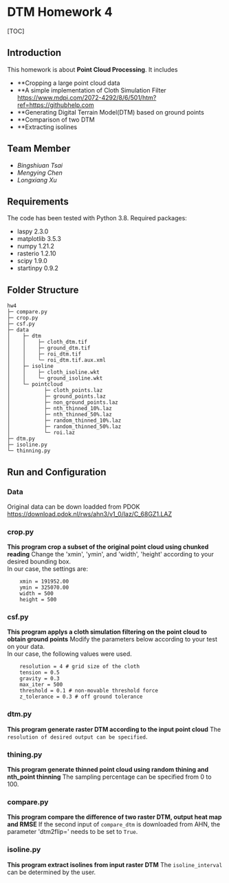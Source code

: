 # DTM Homework 4
[TOC]
## Introduction
This homework is about **Point Cloud Processing**. It includes
- **Cropping a large point cloud data
- **A simple implementation of Cloth Simulation Filter    
        <https://www.mdpi.com/2072-4292/8/6/501/htm?ref=https://githubhelp.com>
- **Generating Digital Terrain Model(DTM) based on ground points
- **Comparison of two DTM
- **Extracting isolines

## Team Member
- *Bingshiuan Tsai*
- *Mengying Chen*
- *Longxiang Xu*

## Requirements
The code has been tested with Python 3.8.
Required packages:
- laspy 2.3.0
- matplotlib 3.5.3
- numpy 1.21.2
- rasterio 1.2.10
- scipy 1.9.0
- startinpy 0.9.2

## Folder Structure
```
hw4
├─ compare.py  
├─ crop.py  
├─ csf.py  
├─ data  
│    ├─ dtm  
│    │    ├─ cloth_dtm.tif  
│    │    ├─ ground_dtm.tif  
│    │    ├─ roi_dtm.tif  
│    │    └─ roi_dtm.tif.aux.xml  
│    ├─ isoline  
│    │    ├─ cloth_isoline.wkt  
│    │    └─ ground_isoline.wkt  
│    └─ pointcloud  
│           ├─ cloth_points.laz  
│           ├─ ground_points.laz   
│           ├─ non_ground_points.laz  
│           ├─ nth_thinned_10%.laz  
│           ├─ nth_thinned_50%.laz  
│           ├─ random_thinned_10%.laz  
│           ├─ random_thinned_50%.laz  
│           └─ roi.laz
├─ dtm.py  
├─ isoline.py  
└─ thinning.py  
```

## Run and Configuration
### Data
Original data can be down loadded from PDOK  <https://download.pdok.nl/rws/ahn3/v1_0/laz/C_68GZ1.LAZ>

### crop.py
**This program crop a subset of the original point cloud using chunked reading**
Change the 'xmin', 'ymin', and 'width', 'height' according to your desired bounding box.    
In our case, the settings are:
```
    xmin = 191952.00
    ymin = 325070.00
    width = 500
    height = 500
```

### csf.py
**This program applys a cloth simulation filtering on the point cloud to obtain ground points**
Modify the parameters below according to your test on your data.   
In our case, the following values were used.
```
    resolution = 4 # grid size of the cloth
    tension = 0.5 
    gravity = 0.3
    max_iter = 500
    threshold = 0.1 # non-movable threshold force
    z_tolerance = 0.3 # off ground tolerance
```

### dtm.py
**This program generate raster DTM according to the input point cloud**
The `resolution of desired output can be specified`.

### thining.py
**This program generate thinned point cloud using random thining and nth_point thinning**
The sampling percentage can be specified from 0 to 100.

### compare.py
**This program compare the difference of two raster DTM, output heat map and RMSE**
If the second input of `compare_dtm` is downloaded from AHN, the parameter 'dtm2flip=' needs to be set to `True`.

### isoline.py
**This program extract isolines from input raster DTM**
The `isoline_interval` can be determined by the user.

